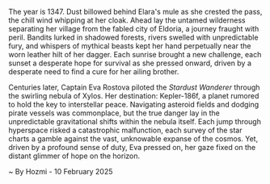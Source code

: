 
The year is 1347.  Dust billowed behind Elara's mule as she crested the pass, the chill wind whipping at her cloak.  Ahead lay the untamed wilderness separating her village from the fabled city of Eldoria, a journey fraught with peril.  Bandits lurked in shadowed forests, rivers swelled with unpredictable fury, and whispers of mythical beasts kept her hand perpetually near the worn leather hilt of her dagger.  Each sunrise brought a new challenge, each sunset a desperate hope for survival as she pressed onward, driven by a desperate need to find a cure for her ailing brother.

Centuries later, Captain Eva Rostova piloted the *Stardust Wanderer* through the swirling nebula of Xylos.  Her destination: Kepler-186f, a planet rumored to hold the key to interstellar peace.  Navigating asteroid fields and dodging pirate vessels was commonplace, but the true danger lay in the unpredictable gravitational shifts within the nebula itself.  Each jump through hyperspace risked a catastrophic malfunction, each survey of the star charts a gamble against the vast, unknowable expanse of the cosmos.  Yet, driven by a profound sense of duty, Eva pressed on, her gaze fixed on the distant glimmer of hope on the horizon.

~ By Hozmi - 10 February 2025
